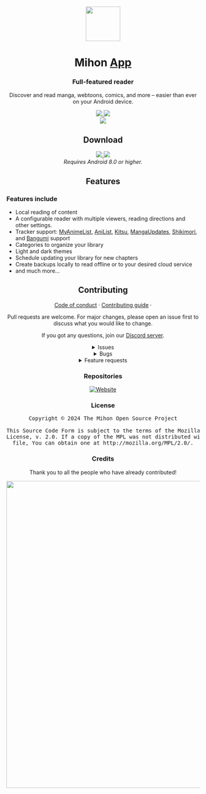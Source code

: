<p align="center">
    <br>
    <a href="https://mihon.app">
        <img src="./.github/assets/logo.png" width="90"/>
    </a>
</p>

<h1 align="center">Mihon <a href="#">App</a></h1>
<h3 align="center">Full-featured reader</h3>
<p align="center">Discover and read manga, webtoons, comics, and more – easier than ever on your Android device.</p>

<p align="center">
    <a title="Discord server" href="https://discord.gg/mihon">
        <img src="https://img.shields.io/discord/1195734228319617024.svg?label=&labelColor=6A7EC2&color=7389D8&logo=discord&logoColor=FFFFFF">
    </a>
    <a title="GitHub downloads" href="https://github.com/mihonapp/mihon/releases">
        <img src="https://img.shields.io/github/downloads/mihonapp/mihon/total?label=downloads&labelColor=27303D&color=0D1117&logo=github&logoColor=FFFFFF&style=flat">
    </a>
    <br>
    <a title="CI" href="https://github.com/mihonapp/mihon/actions/workflows/build_push.yml">
        <img src="https://github.com/mihonapp/mihon/actions/workflows/build_push.yml/badge.svg">
    </a>
</p>

<h2 align="center">Download</h2>

<p align="center">
    <a title="Stable" href="https://github.com/mihonapp/mihon/releases">
        <img src="https://img.shields.io/github/release/mihonapp/mihon.svg?maxAge=3600&label=Stable&labelColor=06599d&color=043b69">
    </a>
    <a title="Beta" href="https://github.com/mihonapp/mihon-preview/releases">
        <img src="https://img.shields.io/github/v/release/mihonapp/mihon-preview.svg?maxAge=3600&label=Beta&labelColor=2c2c47&color=1c1c39 ">
    </a>
    <br>
    <em>Requires Android 8.0 or higher.</em>
</p>

<h2 align="center">Features</h2>

<h3>Features include</h3>
<ul>
    <li>Local reading of content</li>
    <li>A configurable reader with multiple viewers, reading directions and other settings.</li>
    <li>Tracker support: <a target="_blank" href="https://myanimelist.net/">MyAnimeList</a>, <a target="_blank" href="https://anilist.co/">AniList</a>, <a target="_blank" href="https://kitsu.io/">Kitsu</a>, <a target="_blank" href="https://mangaupdates.com">MangaUpdates</a>, <a target="_blank" href="https://shikimori.one">Shikimori</a>, and <a target="_blank" href="https://bgm.tv/">Bangumi</a> support</li>
    <li>Categories to organize your library</li>
    <li>Light and dark themes</li>
    <li>Schedule updating your library for new chapters</li>
    <li>Create backups locally to read offline or to your desired cloud service</li>
    <li>and much more...</li>
</ul>

<h2 align="center">Contributing</h2>

<p align="center">
    <a href="./CODE_OF_CONDUCT.md">Code of conduct</a>
    ·
    <a href="./CONTRIBUTING.md">Contributing guide</a>
    ·
</p>

<p align="center">Pull requests are welcome. For major changes, please open an issue first to discuss what you would like to change.</p>
<p align="center">If you got any questions, join our <a target="_blank" href="https://discord.gg/mihon">Discord server</a>.</p>

<details align="center"><summary>Issues</summary>

1. <strong>Before reporting a new issue, take a look at the <a href="https://mihon.app/docs/faq/general">FAQ</a>, the <a href="https://mihon.app/changelogs/">changelog</a> and the already opened <a href="https://github.com/mihonapp/mihon/issues">issues</a>.</strong>
2. If you are unsure, ask here: <a href="https://discord.gg/mihon"><img src="https://img.shields.io/discord/1195734228319617024.svg" alt="Discord"></a>

</details>

<details align="center"><summary>Bugs</summary>

<em> Include version (More → About → Version)
</em> If not latest, try updating, it may have already been solved
<em> Beta version is equal to the number of commits as seen on the main page
</em> Include steps to reproduce (if not obvious from description)
<em> Include screenshot (if needed)
</em> If it could be device-dependent, try reproducing on another device (if possible)

- Don&#39;t group unrelated requests into one issue

</details>

<details align="center"><summary>Feature requests</summary>

<em> Write a detailed issue, explaining what it should do or how. Avoid writing just &quot;like X app does&quot;
</em> Include screenshot (if needed)

Source requests are not accepted.

</details>

<h3 align="center">Repositories</h3>

<div>
    <p align="center">
        <a href="https://github.com/mihonapp/website/">
            <img src="https://github-readme-stats.vercel.app/api/pin/?username=mihonapp&repo=website&bg_color=161B22&text_color=c9d1d9&title_color=818CF8&icon_color=818CF8&border_radius=8&hide_border=true" alt="Website">
        </a>
    </p>
</div>

<h3 align="center">License</h3>

<pre align="center">Copyright © 2024 The Mihon Open Source Project<br><br>This Source Code Form is subject to the terms of the Mozilla Public<br>License, v. 2.0. If a copy of the MPL was not distributed with this<br>file, You can obtain one at http://mozilla.org/MPL/2.0/.</pre>

<h3 align="center">Credits</h3>

<p align="center">Thank you to all the people who have already contributed!</p>
<p align="right">
    <a href="https://github.com/mihonapp/mihon/graphs/contributors">
        <img src="https://contrib.rocks/image?repo=mihonapp/mihon" width="800"/>
    </a>
</p>
